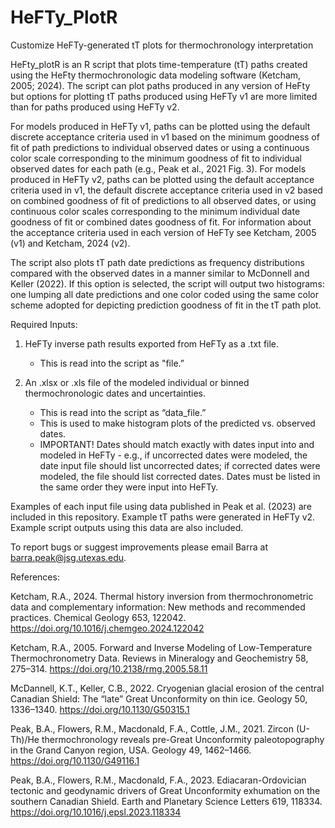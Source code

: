 # HeFTy_PlotR
Customize HeFTy-generated tT plots for thermochronology interpretation

HeFty_plotR is an R script that plots time-temperature (tT) paths created using the HeFty thermochronologic data modeling software (Ketcham, 2005; 2024). The script can plot paths produced in any version of HeFty but options for plotting tT paths produced using HeFTy v1 are more limited than for paths produced using HeFTy v2.

For models produced in HeFTy v1, paths can be plotted using the default discrete acceptance criteria used in v1 based on the minimum goodness of fit of path predictions to individual observed dates or using a continuous color scale corresponding to the minimum goodness of fit to individual observed dates for each path (e.g., Peak et al., 2021 Fig. 3). For models produced in HeFTy v2, paths can be plotted using the default acceptance criteria used in v1, the default discrete acceptance criteria used in v2 based on combined goodness of fit of predictions to all observed dates, or using continuous color scales corresponding to the minimum individual date goodness of fit or combined dates goodness of fit. For information about the acceptance criteria used in each version of HeFTy see Ketcham, 2005 (v1) and Ketcham, 2024 (v2).

The script also plots tT path date predictions as frequency distributions compared with the observed dates in a manner similar to McDonnell and Keller (2022). If this option is selected, the script will output two histograms: one lumping all date predictions and one color coded using the same color scheme adopted for depicting prediction goodness of fit in the tT path plot.

Required Inputs:

1. HeFTy inverse path results exported from HeFTy as a .txt file.
  	- This is read into the script as "file.”

2. An .xlsx or .xls file of the modeled individual or binned thermochronologic dates and uncertainties.
	- This is read into the script as “data_file.”
 	- This is used to make histogram plots of the predicted vs. observed dates.
	- IMPORTANT! Dates should match exactly with dates input into and modeled in HeFTy - e.g., if uncorrected dates 	were modeled, the date input file should list uncorrected dates; if corrected dates were modeled, the 	file should list corrected dates. Dates must be listed in the same order they were input into HeFTy.

Examples of each input file using data published in Peak et al. (2023) are included in this repository. Example tT paths were generated in HeFTy v2. Example script outputs using this data are also included.

To report bugs or suggest improvements please email Barra at barra.peak@jsg.utexas.edu.

References:

Ketcham, R.A., 2024. Thermal history inversion from thermochronometric data and complementary information: New methods and recommended practices. Chemical Geology 653, 122042. https://doi.org/10.1016/j.chemgeo.2024.122042

Ketcham, R.A., 2005. Forward and Inverse Modeling of Low-Temperature Thermochronometry Data. Reviews in Mineralogy and Geochemistry 58, 275–314. https://doi.org/10.2138/rmg.2005.58.11

McDannell, K.T., Keller, C.B., 2022. Cryogenian glacial erosion of the central Canadian Shield: The “late” Great Unconformity on thin ice. Geology 50, 1336–1340. https://doi.org/10.1130/G50315.1

Peak, B.A., Flowers, R.M., Macdonald, F.A., Cottle, J.M., 2021. Zircon (U-Th)/He thermochronology reveals pre-Great Unconformity paleotopography in the Grand Canyon region, USA. Geology 49, 1462–1466. https://doi.org/10.1130/G49116.1

Peak, B.A., Flowers, R.M., Macdonald, F.A., 2023. Ediacaran-Ordovician tectonic and geodynamic drivers of Great Unconformity exhumation on the southern Canadian Shield. Earth and Planetary Science Letters 619, 118334. https://doi.org/10.1016/j.epsl.2023.118334

